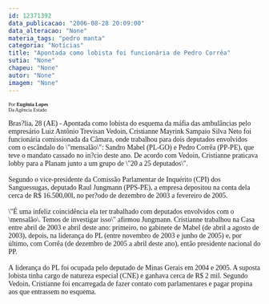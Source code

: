 ```yaml
---
id: 12371392
data_publicacao: "2006-08-28 20:09:00"
data_alteracao: "None"
materia_tags: "pedro manta"
categoria: "Notícias"
title: "Apontada como lobista foi funcionária de Pedro Corrêa"
sutia: "None"
chapeu: "None"
autor: "None"
imagem: "None"
---
```

<p><FONT size=1></p>
<p><P><FONT face=Verdana>Por <STRONG>Eugênia Lopes</STRONG><BR>Da Agência Estado</FONT></P></FONT></p>
<p><P><FONT face=Verdana>Bras?lia, 28 (AE) - Apontada como lobista do esquema da máfia das ambulâncias pelo empresário Luiz Antônio Trevisan Vedoin, Cristianne Mayrink Sampaio Silva Neto foi funcionária comissionada da Câmara, onde trabalhou para dois deputados envolvidos com o escândalo do \"mensalão\": Sandro Mabel (PL-GO) e Pedro Corrêa (PP-PE), que teve o mandato cassado no in?cio deste ano. De acordo com Vedoin, Cristianne praticava lobby para a Planam junto a um grupo de \"20 a 25 deputados\".<BR><BR>Segundo o vice-presidente da Comissão Parlamentar de Inquérito (CPI) dos Sanguessugas, deputado Raul Jungmann (PPS-PE), a empresa depositou na conta dela cerca de R$ 16.500,00l, no per?odo de dezembro de 2003 a fevereiro de 2005.<BR><BR>\"É uma infeliz coincidência ela ter trabalhado com deputados envolvidos com o \mensalão\. Temos de investigar isso\" afirmou Jungmann. Cristianne trabalhou na Casa entre abril de 2003 e abril deste ano: primeiro, no gabinete de Mabel (de abril a agosto de 2003), depois, na liderança do PL (entre novembro de 2003 e junho de 2005) e, por último, com Corrêa (de dezembro de 2005 a abril deste ano), então presidente nacional do PP. <BR></FONT><FONT face=Verdana><BR>A&nbsp;</FONT><FONT face=Verdana>liderança do PL foi ocupada pelo deputado de Minas Gerais em 2004 e 2005. A suposta lobista tinha cargo de natureza especial (CNE) e ganhava cerca de R$ 2 mil. Segundo Vedoin, Cristianne foi encarregada de fazer contato com parlamentares e pagar propina aos que entrassem no esquema.</FONT></P> </p>

